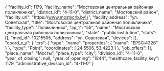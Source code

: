 {
    "facility_id": 1179,
    "facility_name": "Мостовская центральная районная поликлиника",
    "district_id": "4-11-0",
    "district_name": "Мостовский район",
    "facility_url": "https:\/\/www.mostycrb.by\/",
    "facility_address": "ул. Советская",
    "title": "Мостовская центральная районная поликлиника",
    "facility_type": "Поликлиника",
    "ap_1": "55",
    "name": "Мостовская центральная районная поликлиника",
    "state": "public institution",
    "stats": [],
    "med_id": 10215505,
    "address": "ул. Советская",
    "devices": [],
    "coord_x_y": {
        "crs": {
            "type": "name",
            "properties": {
                "name": "EPSG:4326"
            }
        },
        "type": "Point",
        "coordinates": [
            24.5506,
            53.4223
        ]
    },
    "job_offers": [],
    "place_name": "Мосты",
    "place_type": "city",
    "division_id": "4-11-0",
    "year_of_closing": null,
    "year_of_opening": "1944",
    "healthcare_facility_key": 1179,
    "administrative_division_id": "4-11-0"
}